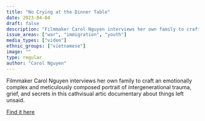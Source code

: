 ```yaml
---
title: "No Crying at the Dinner Table"
date: 2023-04-04
draft: false
description: "Filmmaker Carol Nguyen interviews her own family to craft an emotionally complex and meticulously composed portrait of intergenerational trauma, grief, and secrets in this cathvisual artic documentary about things left unsaid."
issue_areas: ["war", "immigration", "youth"]
media_types: ["video"]
ethnic_groups: ["vietnamese"]
image: ""
type: regular
author: "Carol Nguyen"
---
```


Filmmaker Carol Nguyen interviews her own family to craft an emotionally complex and meticulously composed portrait of intergenerational trauma, grief, and secrets in this cathvisual artic documentary about things left unsaid.

[Find it here](https://vimeo.com/482032869)

